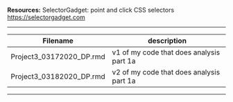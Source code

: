 
**Resources:** 
SelectorGadget: point and click CSS selectors
https://selectorgadget.com

------------------------------------------------------ 
Filename  | description
--------------------------- | --------------------------- 
Project3_03172020_DP.rmd | v1 of my code that does analysis part 1a
Project3_03182020_DP.rmd | v2 of my code that does analysis part 1a
------------------------------------------------------ 
